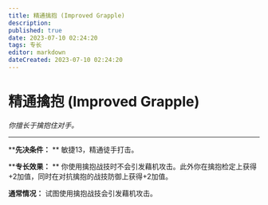 ```yaml
---
title: 精通擒抱 (Improved Grapple)
description: 
published: true
date: 2023-07-10 02:24:20
tags: 专长
editor: markdown
dateCreated: 2023-07-10 02:24:20
---
```


# 精通擒抱 (Improved Grapple)

_你擅长于擒抱住对手。_

---

****先决条件：** ** 敏捷13，精通徒手打击。

****专长效果：** ** 你使用擒抱战技时不会引发藉机攻击。此外你在擒抱检定上获得+2加值，同时在对抗擒抱的战技防御上获得+2加值。

**通常情况：** 试图使用擒抱战技会引发藉机攻击。

